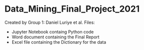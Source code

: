 # Data_Mining_Final_Project_2021
Created by Group 1: Daniel Luriye et al.
Files: 
- Jupyter Notebook containg Python code
- Word document containing the Final Report
- Excel file containing the Dictionary for the data
